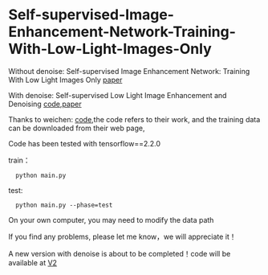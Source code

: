 # Self-supervised-Image-Enhancement-Network-Training-With-Low-Light-Images-Only
Without denoise: Self-supervised Image Enhancement Network: Training With Low Light Images Only
[paper](https://arxiv.org/abs/2002.11300d)

With denoise: Self-supervised Low Light Image Enhancement and Denoising [code](https://github.com/hitzhangyu/V2-Self-supervised-Image-Enhancement-Network-Training-With-Low-Light-Images-Only),[paper](https://www.researchgate.net/publication/349683113_Self-supervised_Low_Light_Image_Enhancement_and_Denoising)

Thanks to weichen: [code](https://github.com/weichen582/RetinexNet),the code refers to their work, and the training data can be 
downloaded from their web page, 

Code has been tested with tensorflow==2.2.0

train：

      python main.py
      
test:

      python main.py --phase=test

On your own computer, you may need to modify the data path

If you find any problems, please let me know，we will appreciate it！

A new version with denoise is about to be completed！code will be available at [V2](https://github.com/hitzhangyu/V2-Self-supervised-Image-Enhancement-Network-Training-With-Low-Light-Images-Only)
